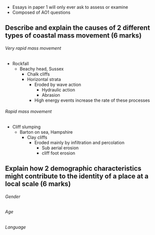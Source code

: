 - Essays in paper 1 will only ever ask to assess or examine
- Composed of AO1 questions

## Describe and explain the causes of 2 different types of coastal mass movement (6 marks)

###### Very rapid mass movement
- Rockfall
    - Beachy head, Sussex
        - Chalk cliffs
        - Horizontal strata
            - Eroded by wave action
                - Hydraulic action
                - Abrasion
            - High energy events increase the rate of these processes

###### Rapid mass movement
- Cliff slumping
    - Barton on sea, Hampshire
        - Clay cliffs
            - Eroded mainly by infiltration and percolation
                - Sub aerial erosion
                - cliff foot erosion

## Explain how 2 demographic characteristics might contribute to the identity of a place at a local scale (6 marks)

###### Gender

###### Age

###### Language
